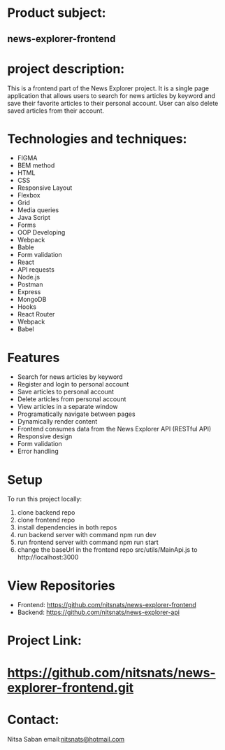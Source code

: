 # Product subject:
## news-explorer-frontend

# project description:
This is a frontend part of the News Explorer project. It is a single page application that allows users to search for news articles by keyword and save their favorite articles to their personal account. User can also delete saved articles from their account.

# Technologies and techniques:
*  FIGMA
*  BEM method
*  HTML
*  CSS
*  Responsive Layout
*  Flexbox
*  Grid
*  Media queries
*  Java Script
*  Forms
*  OOP Developing
*  Webpack
*  Bable
*  Form validation
*  React
*  API requests
*  Node.js 
*  Postman
*  Express
*  MongoDB
*  Hooks
*  React Router
*  Webpack
*  Babel

# Features
*  Search for news articles by keyword
*  Register and login to personal account
*  Save articles to personal account
*  Delete articles from personal account
*  View articles in a separate window
*  Programatically navigate between pages
*  Dynamically render content
*  Frontend consumes data from the News Explorer API (RESTful API)
*  Responsive design
*  Form validation
*  Error handling

# Setup
  To run this project locally:

1. clone backend repo
2. clone frontend repo
3. install dependencies in both repos
4. run backend server with command npm run dev
5. run frontend server with command npm run start
6. change the baseUrl in the frontend repo src/utils/MainApi.js to http://localhost:3000

# View Repositories
* Frontend: https://github.com/nitsnats/news-explorer-frontend 
* Backend: https://github.com/nitsnats/news-explorer-api

# Project Link:
  # https://github.com/nitsnats/news-explorer-frontend.git

  
# Contact:
Nitsa Saban email:nitsnats@hotmail.com 
